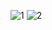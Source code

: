 ![1](https://github.com/Vishnu648/Free-Epic-Games/assets/96856622/1c332860-b22b-423f-a87f-22eac1487649)
![2](https://github.com/Vishnu648/Free-Epic-Games/assets/96856622/b6654508-9e7c-46f7-92a6-cd385511d1bc)
